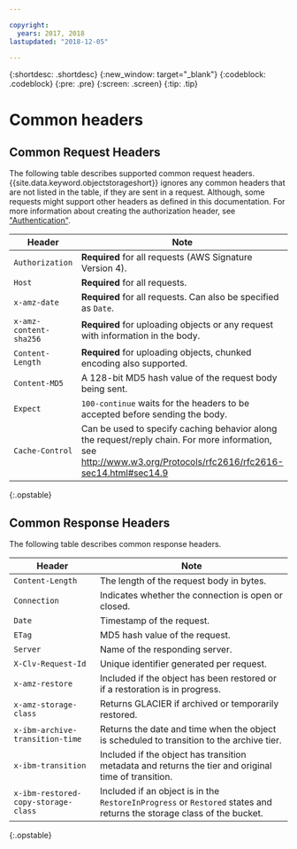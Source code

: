 ```yaml
---

copyright:
  years: 2017, 2018
lastupdated: "2018-12-05"

---
```

{:shortdesc: .shortdesc}
{:new_window: target="_blank"}
{:codeblock: .codeblock}
{:pre: .pre}
{:screen: .screen}
{:tip: .tip}


# Common headers

## Common Request Headers

The following table describes supported common request headers. {{site.data.keyword.objectstorageshort}} ignores any common headers that are not listed in the table, if they are sent in a request. Although, some requests might support other headers as defined in this documentation. For more information about creating the authorization header, see ["Authentication"](manage-access.html#authentication).


| Header             | Note                               |
|--------------------|-------------------------------------|
| `Authorization`      | **Required** for all requests (AWS Signature Version 4).   |
| `Host`               | **Required** for all requests.                 |
| `x-amz-date`         | **Required** for all requests. Can also be specified as `Date`.               |
| `x-amz-content-sha256`| **Required** for uploading objects or any request with information in the body. |
| `Content-Length`     | **Required** for uploading objects, chunked encoding also supported.    |
| `Content-MD5`        | A 128-bit MD5 hash value of the request body being sent.                  |
| `Expect`             | `100-continue` waits for the headers to be accepted before sending the body.  |
| `Cache-Control` | Can be used to specify caching behavior along the request/reply chain. For more information, see http://www.w3.org/Protocols/rfc2616/rfc2616-sec14.html#sec14.9 |
{:.opstable}

## Common Response Headers

The following table describes common response headers.

|  Header        | Note |
|----------------|------|
| `Content-Length`| The length of the request body in bytes.      |
| `Connection`    |  Indicates whether the connection is open or closed.     |
| `Date`        | Timestamp of the request.     |
| `ETag`          | MD5 hash value of the request.     |
| `Server`        | Name of the responding server.     |
| `X-Clv-Request-Id`|  Unique identifier generated per request. |
| `x-amz-restore`|Included if the object has been restored or if a restoration is in progress.|
| `x-amz-storage-class`|Returns GLACIER if archived or temporarily restored.|
| `x-ibm-archive-transition-time` | Returns the date and time when the object is scheduled to transition to the archive tier.|
| `x-ibm-transition`|Included if the object has transition metadata and returns the tier and original time of transition.|
| `x-ibm-restored-copy-storage-class`|Included if an object is in the `RestoreInProgress` or `Restored` states and returns the storage class of the bucket.|
{:.opstable}

